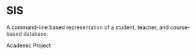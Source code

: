 # SIS
A command-line based representation of a student, teacher, and course-based database.

Academic Project

